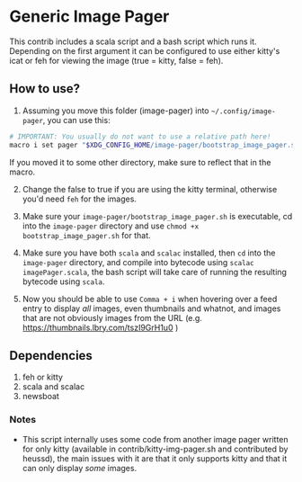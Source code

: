 # Generic Image Pager
This contrib includes a scala script and a bash script which runs it.
Depending on the first argument it can be configured to use either
kitty's icat or feh for viewing the image (true = kitty, false = feh).

## How to use?
1. Assuming you move this folder (image-pager) into `~/.config/image-pager`, you can use this:
``` sh
# IMPORTANT: You usually do not want to use a relative path here!
macro i set pager "$XDG_CONFIG_HOME/image-pager/bootstrap_image_pager.sh false %f"; open; set pager internal
```
If you moved it to some other directory, make sure to reflect that in the macro.

2. Change the false to true if you are using the kitty terminal, otherwise you'd need `feh` for
the images.

3. Make sure your `image-pager/bootstrap_image_pager.sh` is executable,
cd into the `image-pager` directory and use `chmod +x bootstrap_image_pager.sh` for that.

4. Make sure you have both `scala` and `scalac` installed, then `cd` into the `image-pager` directory,
and compile into bytecode using `scalac imagePager.scala`, the bash script will take care of running
the resulting bytecode using `scala`.

5. Now you should be able to use `Comma + i` when hovering over a feed entry to display *all* images,
even thumbnails and whatnot, and images that are not obviously images from the URL (e.g. https://thumbnails.lbry.com/tszI9GrH1u0 )

## Dependencies
1. feh or kitty
2. scala and scalac
3. newsboat

### Notes
- This script internally uses some code from another image pager written for only kitty
(available in contrib/kitty-img-pager.sh and contributed by heussd), the main issues with it
are that it only supports kitty and that it can only display *some* images.

